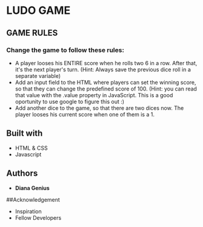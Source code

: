 # LUDO GAME

## GAME RULES

### Change the game to follow these rules:

* A player looses his ENTIRE score when he rolls two 6 in a row. After that, it's the next player's turn. (Hint: Always save the previous dice roll in a separate variable)
* Add an input field to the HTML where players can set the winning score, so that they can change the predefined score of 100. (Hint: you can read that value with the .value property in JavaScript. This is a good oportunity to use google to figure this out :)
* Add another dice to the game, so that there are two dices now. The player looses his current score when one of them is a 1.

## Built with
* HTML & CSS
* Javascript

## Authors
* **Diana Genius**

##Acknowledgement
* Inspiration
* Fellow Developers